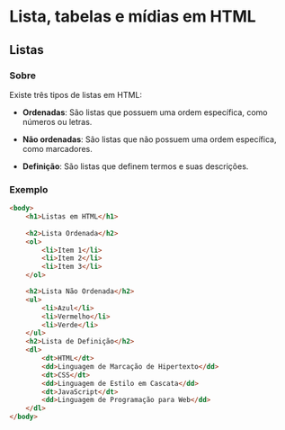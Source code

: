 # Lista, tabelas e mídias em HTML

## Listas 

### Sobre

Existe três tipos de listas em HTML:
- **Ordenadas**: São listas que possuem uma ordem específica, como números ou letras.

- **Não ordenadas**: São listas que não possuem uma ordem específica, como marcadores.

- **Definição**: São listas que definem termos e suas descrições.

### Exemplo

```html
<body>
    <h1>Listas em HTML</h1>
    
    <h2>Lista Ordenada</h2>
    <ol>
        <li>Item 1</li>
        <li>Item 2</li>
        <li>Item 3</li>
    </ol>

    <h2>Lista Não Ordenada</h2>
    <ul>
        <li>Azul</li>
        <li>Vermelho</li>
        <li>Verde</li>
    </ul>
    <h2>Lista de Definição</h2>
    <dl>
        <dt>HTML</dt>
        <dd>Linguagem de Marcação de Hipertexto</dd>
        <dt>CSS</dt>
        <dd>Linguagem de Estilo em Cascata</dd>
        <dt>JavaScript</dt>
        <dd>Linguagem de Programação para Web</dd>
    </dl>
</body>
```